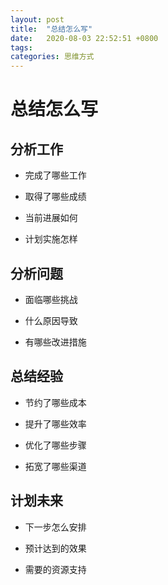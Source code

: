 ```yaml
---
layout: post
title:  "总结怎么写"
date:   2020-08-03 22:52:51 +0800
tags:   
categories: 思维方式
---
```


# 总结怎么写

## 分析工作

+ 完成了哪些工作

+ 取得了哪些成绩

+ 当前进展如何

+ 计划实施怎样

## 分析问题

+ 面临哪些挑战

+ 什么原因导致

+ 有哪些改进措施

## 总结经验

+ 节约了哪些成本

+ 提升了哪些效率

+ 优化了哪些步骤

+ 拓宽了哪些渠道

## 计划未来

+ 下一步怎么安排

+ 预计达到的效果

+ 需要的资源支持